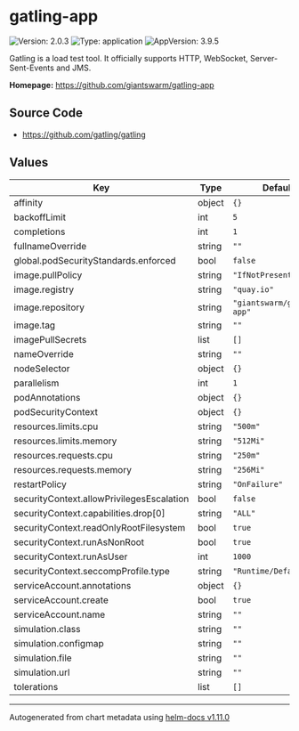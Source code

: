 # gatling-app

![Version: 2.0.3](https://img.shields.io/badge/Version-2.0.3-informational?style=flat-square) ![Type: application](https://img.shields.io/badge/Type-application-informational?style=flat-square) ![AppVersion: 3.9.5](https://img.shields.io/badge/AppVersion-3.9.5-informational?style=flat-square)

Gatling is a load test tool. It officially supports HTTP, WebSocket, Server-Sent-Events and JMS.

**Homepage:** <https://github.com/giantswarm/gatling-app>

## Source Code

* <https://github.com/gatling/gatling>

## Values

| Key | Type | Default | Description |
|-----|------|---------|-------------|
| affinity | object | `{}` |  |
| backoffLimit | int | `5` |  |
| completions | int | `1` |  |
| fullnameOverride | string | `""` |  |
| global.podSecurityStandards.enforced | bool | `false` |  |
| image.pullPolicy | string | `"IfNotPresent"` |  |
| image.registry | string | `"quay.io"` |  |
| image.repository | string | `"giantswarm/gatling-app"` |  |
| image.tag | string | `""` |  |
| imagePullSecrets | list | `[]` |  |
| nameOverride | string | `""` |  |
| nodeSelector | object | `{}` |  |
| parallelism | int | `1` |  |
| podAnnotations | object | `{}` |  |
| podSecurityContext | object | `{}` |  |
| resources.limits.cpu | string | `"500m"` |  |
| resources.limits.memory | string | `"512Mi"` |  |
| resources.requests.cpu | string | `"250m"` |  |
| resources.requests.memory | string | `"256Mi"` |  |
| restartPolicy | string | `"OnFailure"` |  |
| securityContext.allowPrivilegesEscalation | bool | `false` |  |
| securityContext.capabilities.drop[0] | string | `"ALL"` |  |
| securityContext.readOnlyRootFilesystem | bool | `true` |  |
| securityContext.runAsNonRoot | bool | `true` |  |
| securityContext.runAsUser | int | `1000` |  |
| securityContext.seccompProfile.type | string | `"Runtime/Default"` |  |
| serviceAccount.annotations | object | `{}` |  |
| serviceAccount.create | bool | `true` |  |
| serviceAccount.name | string | `""` |  |
| simulation.class | string | `""` |  |
| simulation.configmap | string | `""` |  |
| simulation.file | string | `""` |  |
| simulation.url | string | `""` |  |
| tolerations | list | `[]` |  |

----------------------------------------------
Autogenerated from chart metadata using [helm-docs v1.11.0](https://github.com/norwoodj/helm-docs/releases/v1.11.0)
